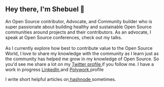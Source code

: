 <h2>
  Hey there, I'm Shebuel 👋</br>
  </h2>
  <p>An Open Source contributor, Advocate, and Community builder who is super passionate about building healthy and sustainable Open Source communities around projects and their contributors. As an advocate, I speak at Open Source conferences, check out my talks. <br>
  <br>
As I currently explore how best to contribute value to the Open Source World, I love to share my knowledge with the community as I learn just as the community has helped me grow in my knowledge of Open Source. So you'd see me share a lot on my <a href="https://www.twitter.com/1shebuel">Twitter profile </a>if you follow me. I have a work in progress <a href="https://www.linkedin.com/in/shebuel-inyang">LinkedIn </a> and <a href=https://www.polywork.com/shebuel_oss>Polywork </a>profile</p>



<p>
  I write short helpful articles on<a href="https://shebuel.hashnode.dev/"> hashnode </a>sometimes.
  </p>


<!--
**shebuel-oss/shebuel-oss** is a ✨ _special_ ✨ repository because its `README.md` (this file) appears on your GitHub profile.

Here are some ideas to get you started:

- 🔭 I’m currently working on ...
- 🌱 I’m currently learning ...
- 👯 I’m looking to collaborate on ...
- 🤔 I’m looking for help with ...
- 💬 Ask me about ...
- 📫 How to reach me: ...
- 😄 Pronouns: ...
- ⚡ Fun fact: ...
-->

